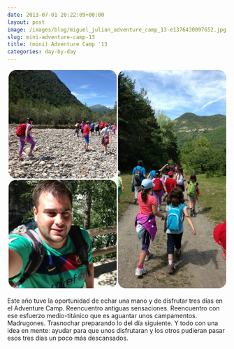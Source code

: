 ```yaml
---
date: 2013-07-01 20:22:09+00:00
layout: post
image: /images/blog/miguel_julian_adventure_camp_13-e1376430097652.jpg
slug: mini-adventure-camp-13
title: (mini) Adventure Camp '13
categories: day-by-day
---
```


[![Miky - Miguel Julián - Adventure Camp '13](/images/blog/miguel_julian_adventure_camp_13-e1376430097652.jpg)](/images/blog/miguel_julian_adventure_camp_13-e1376430097652.jpg)

Este año tuve la oportunidad de echar una mano y de disfrutar tres días en el Adventure Camp. Reencuentro antiguas sensaciones. Reencuentro con ese esfuerzo medio-titánico que es aguantar unos campamentos. Madrugones. Trasnochar preparando lo del día siguiente. Y todo con una idea en mente: ayudar para que unos disfrutaran y los otros pudieran pasar esos tres días un poco más descansados.
